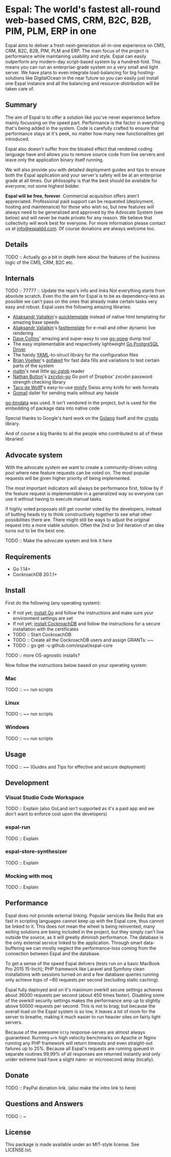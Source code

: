 # Espal: The world's fastest all-round web-based CMS, CRM, B2C, B2B, PIM, PLM, ERP in one

Espal aims to deliver a fresh next-generation all-in-one experience on CMS, CRM, B2C, B2B, PIM, PLM and ERP. The main focus of the project is performance while maintaining usability and style. Espal can easily outperform any modern-day script-based system by a hundred-fold. This means you can run an enterprise-grade system on a very small and light server. We have plans to even integrate load-balancing for big hosting-solutions like DigitalOcean in the near future so you can easily just install one Espal instance and all the balancing and resource-distribution will be taken care of.

## Summary

The aim of Espal is to offer a solution like you've never experience before mainly focussing on the speed part. Performance is the factor in everything that's being added in the system. Code is carefully crafted to ensure that performance stays at it's peek, no matter how many new functionalities get introduced.

Espal also doesn't suffer from the bloated effect that rendered coding language have and allows you to remove source code from live servers and leave only the application binary itself running.

We will also provide you with detailed deployment guides and tips to ensure both the Espal application and your server's safety will be at an enterprise grade at all times. Our philosophy is that the best should be available for everyone; not some highest bidder.

**Espal will be free, forever**. Commercial acquisition offers aren't appreciated. Professional paid support can be requested (deployment, hosting and maintenance) for those who wish so, but new features will always need to be generalized and approved by the Advocate System (see below) and will never be made private for any reason. We believe that collectivity will work best for everyone. For more information please contact us at [info@espaldd.com](mailto:info@espaldd.com). Of course donations are always welcome too.

## Details

TODO :: Actually go a bit in depth here about the features of the business logic of the CMS, CRM, B2C etc.

## Internals
TODO :: 77777 :: Update the repo's info and links
Not everything starts from absolute scratch. Even tho the aim for Espal is to be as dependency-less as possible we can't pass on the ones that already make certain tasks very easy and robust. Espal uses the following amazing libraries:

- [Aliaksandr Valialkin](https://github.com/valyala)'s [quicktemplate](https://github.com/valyala/quicktemplate) instead of native html templating for amazing base speeds
- [Aliaksandr Valialkin](https://github.com/valyala)'s [fasttemplate](https://github.com/valyala/fasttemplate) for e-mail and other dynamic live rendering
- [Dave Collins](https://github.com/davecgh)' amazing and super-easy to use [go-spew](https://github.com/davecgh/go-spew) dump tool
- The easy implementable and respectively lightweight [Go PostgreSQL Driver](github.com/lib/pq)
- The handy [YAML](https://github.com/go-yaml/yaml)-to-struct library for the configuration files
- [Brian Voelker](https://github.com/brianvoe)'s [gofakeit](https://github.com/brianvoe/gofakeit) for fast data fills and variations to test certain parts of the system
- [mattn](https://github.com/mattn)'s neat little [go-zglob](https://github.com/mattn/go-zglob) reader
- [Nathan Button](https://github.com/nbutton23)'s [zxcvbn-go](https://github.com/nbutton23/zxcvbn-go) Go port of Dropbox' zxcvbn password strength checking library
- [Taco de Wolff](https://github.com/tdewolff)'s easy-to-use [minify](https://github.com/tdewolff/minify) Swiss army knife for web formats
- [Gomail](github.com/go-gomail/gomail) dailer for sending mails without any hassle

[go-bindata](https://github.com/go-bindata/go-bindata) was used. It isn't vendored in the project, but is used for the embedding of package data into native code

Special thanks to Google's hard work on the [Golang](https://github.com/golang/go) itself and the [crypto](golang.org/x/crypto) library.

And of course a big thanks to all the people who contributed to all of these libraries!

## Advocate system

With the advocate system we want to create a community-driven voting pool where new feature requests can be voted on. The most popular requests will be given higher priority of being implemented.

The most important indicators will always be performance first, follow by if the feature request is implementable in a generalized way so everyone can use it without having to execute manual tasks.

If highly voted proposals still get counter voted by the developers, instead of butting heads try to think constructively together to see what other possibilities there are. There might still be ways to adjust the original request into a more viable solution. Often the 2nd or 3rd iteration of an idea turns out to be the best one.

TODO :: Make the advocate system and link it here

## Requirements

- Go 1.14+
- CockroachDB 20.1.1+

## Install

First do the following (any operating system):

- If not yet; [install Go](https://golang.org/doc/install) and follow the instructions and make sure your environment settings are set
- If not yet; [install CockroachDB](https://www.cockroachlabs.com/docs/stable/install-cockroachdb.html) and follow the instructions for a secure installation with the certificates
- TODO :: Start CockroachDB
- TODO :: Create all the CockroachDB users and assign GRANTs: ~~
- TODO :: go get -u github.com/espal/espal-core

TODO :: more OS-agnostic installs?

Now follow the instructions below based on your operating system:

### Mac
TODO :: ~~ run scripts

### Linux
TODO :: ~~ run scripts

### Windows
TODO :: ~~ run scripts

## Usage

TODO :: ~~ (Guides and Tips for effective and secure deployment)

## Development

### Visual Studio Code Workspace
TODO :: Explain (also GoLand isn't supported as it's a paid app and we don't want to enforce cost upon the developers)

### espal-run
TODO :: Explain

### espal-store-synthesizer
TODO :: Explain

### Mocking with moq
TODO :: Explain

## Performance

Espal does not provide external linking. Popular services like Redis that are fast in scripting languages cannot keep up with the Espal core, thus cannot be linked to it. This does not mean the wheel is being reinvented; many exiting solutions are being included in the project, but they simply can't live outside the source, as it will greatly diminish performance. The database is the only external service linked to the application. Through smart data-buffering we can mostly neglect the performance-loss coming from the connection between Espal and the database.

To get a sense of the speed Espal delivers (tests run on a basic MacBook Pro 2015 15-Inch); PHP framework like Laravel and Symfony clean installations with sessions turned on and a few database queries running only achieve tops of ~80 requests per second (excluding static caching).

Espal fully deployed and on it's maximum overkill secure settings achieves about 36000 requests per second (about 450 times faster). Disabling some of the overkill security settings makes the performance amp up to slightly above 50000 requests per second. This is not to brag; but because the overall load on the Espal system is so low, it leaves a lot of room for the server to breathe, making it much easier to run heavier sites on fairly light servers.

Because of the awesome `http` response-serves are almost always guaranteed. Running `wrk` high velocity benchmarks on Apache or Nginx running any PHP framework will return timeouts and even straight-out failures up to 25%. Because all Espal's requests are running queued in separate routines 99,99% of all responses are returned instantly and only under extreme load have a slight nano- or microsecond delay (locally).

## Donate

TODO :: PayPal donation link. (also make the intro link to here)

## Questions and Answers

TODO :: ~

## License

This package is made available under an MIT-style license. See LICENSE.txt.
